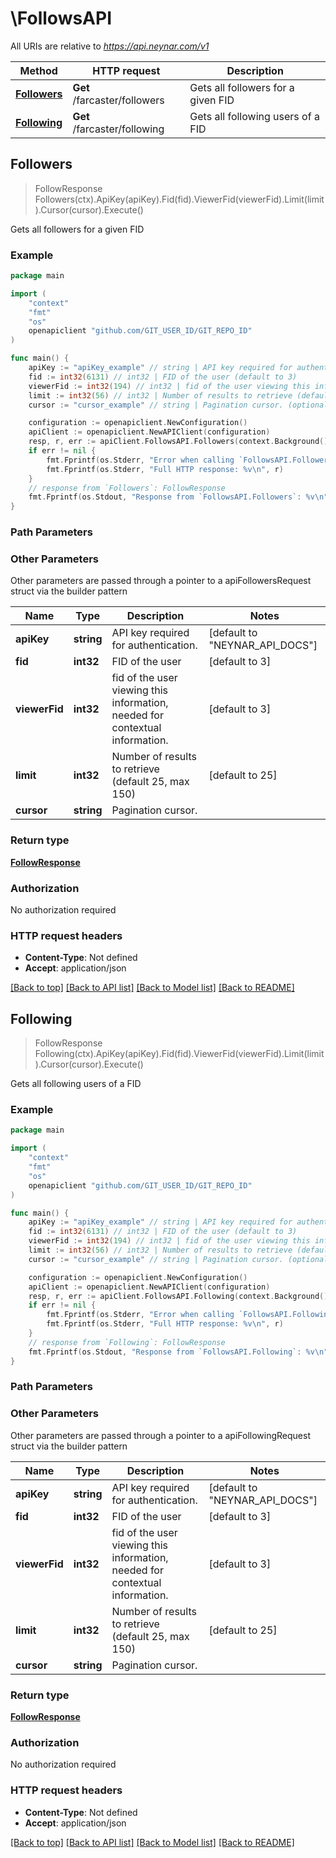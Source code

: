 # \FollowsAPI

All URIs are relative to *https://api.neynar.com/v1*

Method | HTTP request | Description
------------- | ------------- | -------------
[**Followers**](FollowsAPI.md#Followers) | **Get** /farcaster/followers | Gets all followers for a given FID
[**Following**](FollowsAPI.md#Following) | **Get** /farcaster/following | Gets all following users of a FID



## Followers

> FollowResponse Followers(ctx).ApiKey(apiKey).Fid(fid).ViewerFid(viewerFid).Limit(limit).Cursor(cursor).Execute()

Gets all followers for a given FID



### Example

```go
package main

import (
    "context"
    "fmt"
    "os"
    openapiclient "github.com/GIT_USER_ID/GIT_REPO_ID"
)

func main() {
    apiKey := "apiKey_example" // string | API key required for authentication. (default to "NEYNAR_API_DOCS")
    fid := int32(6131) // int32 | FID of the user (default to 3)
    viewerFid := int32(194) // int32 | fid of the user viewing this information, needed for contextual information. (optional) (default to 3)
    limit := int32(56) // int32 | Number of results to retrieve (default 25, max 150) (optional) (default to 25)
    cursor := "cursor_example" // string | Pagination cursor. (optional)

    configuration := openapiclient.NewConfiguration()
    apiClient := openapiclient.NewAPIClient(configuration)
    resp, r, err := apiClient.FollowsAPI.Followers(context.Background()).ApiKey(apiKey).Fid(fid).ViewerFid(viewerFid).Limit(limit).Cursor(cursor).Execute()
    if err != nil {
        fmt.Fprintf(os.Stderr, "Error when calling `FollowsAPI.Followers``: %v\n", err)
        fmt.Fprintf(os.Stderr, "Full HTTP response: %v\n", r)
    }
    // response from `Followers`: FollowResponse
    fmt.Fprintf(os.Stdout, "Response from `FollowsAPI.Followers`: %v\n", resp)
}
```

### Path Parameters



### Other Parameters

Other parameters are passed through a pointer to a apiFollowersRequest struct via the builder pattern


Name | Type | Description  | Notes
------------- | ------------- | ------------- | -------------
 **apiKey** | **string** | API key required for authentication. | [default to &quot;NEYNAR_API_DOCS&quot;]
 **fid** | **int32** | FID of the user | [default to 3]
 **viewerFid** | **int32** | fid of the user viewing this information, needed for contextual information. | [default to 3]
 **limit** | **int32** | Number of results to retrieve (default 25, max 150) | [default to 25]
 **cursor** | **string** | Pagination cursor. | 

### Return type

[**FollowResponse**](FollowResponse.md)

### Authorization

No authorization required

### HTTP request headers

- **Content-Type**: Not defined
- **Accept**: application/json

[[Back to top]](#) [[Back to API list]](../README.md#documentation-for-api-endpoints)
[[Back to Model list]](../README.md#documentation-for-models)
[[Back to README]](../README.md)


## Following

> FollowResponse Following(ctx).ApiKey(apiKey).Fid(fid).ViewerFid(viewerFid).Limit(limit).Cursor(cursor).Execute()

Gets all following users of a FID



### Example

```go
package main

import (
    "context"
    "fmt"
    "os"
    openapiclient "github.com/GIT_USER_ID/GIT_REPO_ID"
)

func main() {
    apiKey := "apiKey_example" // string | API key required for authentication. (default to "NEYNAR_API_DOCS")
    fid := int32(6131) // int32 | FID of the user (default to 3)
    viewerFid := int32(194) // int32 | fid of the user viewing this information, needed for contextual information. (optional) (default to 3)
    limit := int32(56) // int32 | Number of results to retrieve (default 25, max 150) (optional) (default to 25)
    cursor := "cursor_example" // string | Pagination cursor. (optional)

    configuration := openapiclient.NewConfiguration()
    apiClient := openapiclient.NewAPIClient(configuration)
    resp, r, err := apiClient.FollowsAPI.Following(context.Background()).ApiKey(apiKey).Fid(fid).ViewerFid(viewerFid).Limit(limit).Cursor(cursor).Execute()
    if err != nil {
        fmt.Fprintf(os.Stderr, "Error when calling `FollowsAPI.Following``: %v\n", err)
        fmt.Fprintf(os.Stderr, "Full HTTP response: %v\n", r)
    }
    // response from `Following`: FollowResponse
    fmt.Fprintf(os.Stdout, "Response from `FollowsAPI.Following`: %v\n", resp)
}
```

### Path Parameters



### Other Parameters

Other parameters are passed through a pointer to a apiFollowingRequest struct via the builder pattern


Name | Type | Description  | Notes
------------- | ------------- | ------------- | -------------
 **apiKey** | **string** | API key required for authentication. | [default to &quot;NEYNAR_API_DOCS&quot;]
 **fid** | **int32** | FID of the user | [default to 3]
 **viewerFid** | **int32** | fid of the user viewing this information, needed for contextual information. | [default to 3]
 **limit** | **int32** | Number of results to retrieve (default 25, max 150) | [default to 25]
 **cursor** | **string** | Pagination cursor. | 

### Return type

[**FollowResponse**](FollowResponse.md)

### Authorization

No authorization required

### HTTP request headers

- **Content-Type**: Not defined
- **Accept**: application/json

[[Back to top]](#) [[Back to API list]](../README.md#documentation-for-api-endpoints)
[[Back to Model list]](../README.md#documentation-for-models)
[[Back to README]](../README.md)

